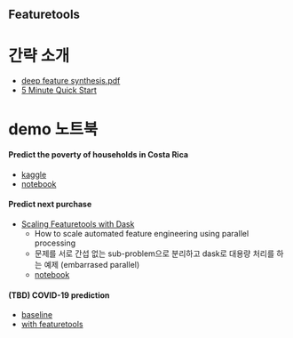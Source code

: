 Featuretools 
---

# 간략 소개  

* [deep feature synthesis.pdf](https://github.com/ahnai/nighthly-seminar/blob/master/0001_20200402/hoondori/Deep_feature_synthesis.pdf)
* [5 Minute Quick Start](https://docs.featuretools.com/en/stable/)


# demo 노트북 


#### Predict the poverty of households in Costa Rica

* [kaggle](https://www.kaggle.com/c/costa-rican-household-poverty-prediction/data)
* [notebook](https://nbviewer.jupyter.org/github/Featuretools/predict-household-poverty/blob/master/Tutorial.ipynb)


#### Predict next purchase

* [Scaling Featuretools with Dask](https://medium.com/feature-labs-engineering/scaling-featuretools-with-dask-ce46f9774c7d)
  * How to scale automated feature engineering using parallel processing
  * 문제를 서로 간섭 없는 sub-problem으로 분리하고 dask로 대용량 처리를 하는 예제 (embarrased parallel)
  * [notebook](https://nbviewer.jupyter.org/github/Featuretools/predict-next-purchase/blob/master/Tutorial.ipynb)

#### (TBD) COVID-19 prediction

* [baseline](https://nbviewer.jupyter.org/github/hoondori/predict-covid19-global/blob/master/BaselineSolution.ipynb)
* [with featuretools](https://nbviewer.jupyter.org/github/hoondori/predict-covid19-global/blob/master/Featuretools-solution%20.ipynb)

 


